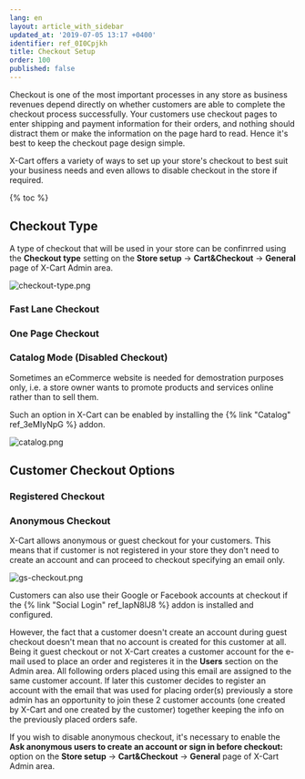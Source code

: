 ```yaml
---
lang: en
layout: article_with_sidebar
updated_at: '2019-07-05 13:17 +0400'
identifier: ref_0I0Cpjkh
title: Checkout Setup
order: 100
published: false
---
```

Checkout is one of the most important processes in any store as business revenues depend directly on whether customers are able to complete the checkout process successfully. Your customers use checkout pages to enter shipping and payment information for their orders, and nothing should distract them or make the information on the page hard to read. Hence it's best to keep the checkout page design simple. 

X-Cart offers a variety of ways to set up your store's checkout to best suit your business needs and even allows to disable checkout in the store if required. 

{% toc %}

## Checkout Type

A type of checkout that will be used in your store can be confiпгred using the **Checkout type** setting on the **Store setup** -> **Cart&Checkout** -> **General** page of X-Cart Admin area.

![checkout-type.png]({{site.baseurl}}/attachments/ref_0I0Cpjkh/checkout-type.png)

### Fast Lane Checkout



### One Page Checkout

### Catalog Mode (Disabled Checkout)

Sometimes an eCommerce website is needed for demostration purposes only, i.e. a store owner wants to promote products and services online rather than to sell them. 

Such an option in X-Cart can be enabled by installing the {% link "Catalog" ref_3eMIyNpG %} addon.

![catalog.png]({{site.baseurl}}/attachments/ref_0I0Cpjkh/catalog.png)

## Customer Checkout Options

### Registered Checkout

### Anonymous Checkout

X-Cart allows anonymous or guest checkout for your customers. This means that if customer is not registered in your store they don't need to create an account and can proceed to checkout specifying an email only. 

![gs-checkout.png]({{site.baseurl}}/attachments/ref_0I0Cpjkh/gs-checkout.png)

Customers can also use their Google or Facebook accounts at checkout if the {% link "Social Login" ref_IapN8lJ8 %} addon is installed and configured.

However, the fact that a customer doesn't create an account during guest checkout doesn't mean that no account is created for this customer at all. Being it guest checkout or not X-Cart creates a customer account for the e-mail used to place an order and registeres it in the **Users** section on the Admin area. All following orders placed using this email are assigned to the same customer account. If later this customer decides to register an account with the email that was used for placing order(s) previously a store admin has an opportunity to join these 2 customer accounts (one created by X-Cart and one created by the customer) together keeping the info on the previously placed orders safe.

If you wish to disable anonymous checkout, it's necessary to enable the **Ask anonymous users to create an account or sign in before checkout:** option on the **Store setup** -> **Cart&Checkout** -> **General** page of X-Cart Admin area.

